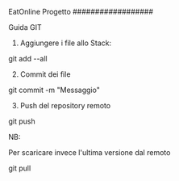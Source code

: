 
EatOnline Progetto
##################





Guida GIT

1. Aggiungere i file allo Stack: 

git add --all

2. Commit dei file

git commit -m "Messaggio"

3. Push del repository remoto

git push


NB:

Per scaricare invece l'ultima versione dal remoto

git pull
